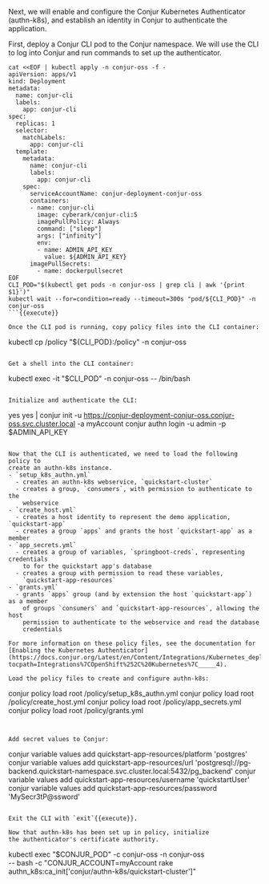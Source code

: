 Next, we will enable and configure the Conjur Kubernetes Authenticator
(authn-k8s), and establish an identity in Conjur to authenticate the
application.

First, deploy a Conjur CLI pod to the Conjur namespace. We will use the CLI to
log into Conjur and run commands to set up the authenticator.

```
cat <<EOF | kubectl apply -n conjur-oss -f -
apiVersion: apps/v1
kind: Deployment
metadata:
  name: conjur-cli
  labels:
    app: conjur-cli
spec:
  replicas: 1
  selector:
    matchLabels:
      app: conjur-cli
  template:
    metadata:
      name: conjur-cli
      labels:
        app: conjur-cli
    spec:
      serviceAccountName: conjur-deployment-conjur-oss
      containers:
      - name: conjur-cli
        image: cyberark/conjur-cli:5
        imagePullPolicy: Always
        command: ["sleep"]
        args: ["infinity"]
        env:
        - name: ADMIN_API_KEY
          value: ${ADMIN_API_KEY}
      imagePullSecrets:
        - name: dockerpullsecret
EOF
CLI_POD="$(kubectl get pods -n conjur-oss | grep cli | awk '{print $1}')"
kubectl wait --for=condition=ready --timeout=300s "pod/${CLI_POD}" -n conjur-oss
```{{execute}}

Once the CLI pod is running, copy policy files into the CLI container:

```
kubectl cp /policy "${CLI_POD}:/policy" -n conjur-oss
```{{execute}}

Get a shell into the CLI container:

```
kubectl exec -it "$CLI_POD" -n conjur-oss -- /bin/bash
```{{execute}}

Initialize and authenticate the CLI:

```
yes yes | conjur init -u https://conjur-deployment-conjur-oss.conjur-oss.svc.cluster.local -a myAccount
conjur authn login -u admin -p $ADMIN_API_KEY
```{{execute}}

Now that the CLI is authenticated, we need to load the following policy to
create an authn-k8s instance.
- `setup_k8s_authn.yml`
  - creates an authn-k8s webservice, `quickstart-cluster`
  - creates a group, `consumers`, with permission to authenticate to the
    webservice
- `create_host.yml`
  - creates a host identity to represent the demo application, `quickstart-app`
  - creates a group `apps` and grants the host `quickstart-app` as a member
- `app_secrets.yml`
  - creates a group of variables, `springboot-creds`, representing credentials
    to for the quickstart app's database
  - creates a group with permission to read these variables,
    `quickstart-app-resources`
- `grants.yml`
  - grants `apps` group (and by extension the host `quickstart-app`) as a member
    of groups `consumers` and `quickstart-app-resources`, allowing the host
    permission to authenticate to the webservice and read the database
    credentials

For more information on these policy files, see the documentation for
[Enabling the Kubernetes Authenticator](https://docs.conjur.org/Latest/en/Content/Integrations/Kubernetes_deployApplicationCluster.htm?tocpath=Integrations%7COpenShift%252C%20Kubernetes%7C_____4).

Load the policy files to create and configure authn-k8s:

```
conjur policy load root /policy/setup_k8s_authn.yml
conjur policy load root /policy/create_host.yml
conjur policy load root /policy/app_secrets.yml
conjur policy load root /policy/grants.yml
```{{execute}}


Add secret values to Conjur:

```
conjur variable values add quickstart-app-resources/platform 'postgres'
conjur variable values add quickstart-app-resources/url 'postgresql://pg-backend.quickstart-namespace.svc.cluster.local:5432/pg_backend'
conjur variable values add quickstart-app-resources/username 'quickstartUser'
conjur variable values add quickstart-app-resources/password 'MySecr3tP@ssword'
```{{execute}}

Exit the CLI with `exit`{{execute}}.

Now that authn-k8s has been set up in policy, initialize
the authenticator's certificate authority.

```
kubectl exec "$CONJUR_POD" -c conjur-oss -n conjur-oss \
  -- bash -c "CONJUR_ACCOUNT=myAccount rake authn_k8s:ca_init['conjur/authn-k8s/quickstart-cluster']"
```{{execute}}
